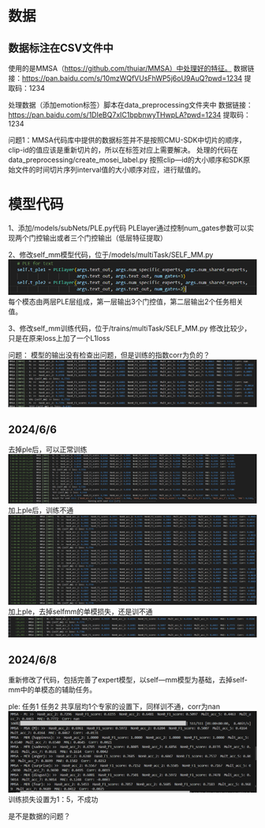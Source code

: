 # 数据

数据标注在CSV文件中
---

使用的是MMSA（https://github.com/thuiar/MMSA）中处理好的特征。
数据链接：https://pan.baidu.com/s/10mzWQfVUsFhWP5j6oU9AuQ?pwd=1234 
提取码：1234 

处理数据（添加emotion标签）脚本在data_preprocessing文件夹中
数据链接：https://pan.baidu.com/s/1DIeBQ7xIC1bpbnwyTHwpLA?pwd=1234 
提取码：1234 

问题1：MMSA代码库中提供的数据标签并不是按照CMU-SDK中切片的顺序，clip-id的值应该是重新切片的，所以在标签对应上需要解决。
处理的代码在data_preprocessing/create_mosei_label.py
按照clip—id的大小顺序和SDK原始文件的时间切片序列interval值的大小顺序对应，进行赋值的。


# 模型代码

1、添加/models/subNets/PLE.py代码
PLElayer通过控制num_gates参数可以实现两个门控输出或者三个门控输出（低层特征提取）

2、修改self_mm模型代码，位于/models/multiTask/SELF_MM.py
![alt text](image.png)
每个模态由两层PLE层组成，第一层输出3个门控值，第二层输出2个任务相关值。

3、修改self_mm训练代码，位于/trains/multiTask/SELF_MM.py
修改比较少，只是在原来loss上加了一个L1loss


问题：
模型的输出没有检查出问题，但是训练的指数corr为负的？
![alt text](image-1.png)

2024/6/6
---
去掉ple后，可以正常训练
![alt text](image-2.png)
加上ple后，训练不通
![alt text](image-3.png)
加上ple，去掉selfmm的单模损失，还是训不通
![alt text](image-4.png)

2024/6/8
---
重新修改了代码，包括完善了expert模型，以self—mm模型为基础，去掉self-mm中的单模态的辅助任务。

ple: 任务1 任务2 共享层均1个专家的设置下，同样训不通，corr为nan
![alt text](image-5.png)
训练损失设置为1：5，不成功

是不是数据的问题？